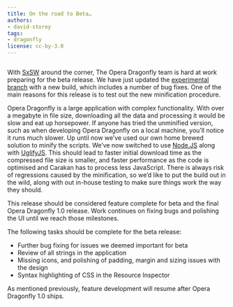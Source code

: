 ```yaml
---
title: On the road to Beta…
authors:
- david-storey
tags:
- dragonfly
license: cc-by-3.0
---
```


<figure block="figure">
	<img elem="media" src="{{ page.id }}/closer-to-beta.png" alt="">
</figure>

With [SxSW](http://sxsw.com/interactive) around the corner, The Opera Dragonfly team is hard at work preparing for the beta release. We have just updated the [experimental branch](https://dev.opera.com/blog/getting-opera-dragonfly-ready-for-opera-11/) with a new build, which includes a number of bug fixes. One of the main reasons for this release is to test out the new minification procedure.

Opera Dragonfly is a large application with complex functionality. With over a megabyte in file size, downloading all the data and processing it would be slow and eat up horsepower. If anyone has tried the unminified version, such as when developing Opera Dragonfly on a local machine, you’ll notice it runs much slower. Up until now we’ve used our own home brewed solution to minify the scripts. We’ve now switched to use [Node.JS](https://nodejs.org/) along with [UglifyJS](https://github.com/mishoo/UglifyJS/). This should lead to faster initial download time as the compressed file size is smaller, and faster performance as the code is optimised and Carakan has to process less JavaScript. There is always risk of regressions caused by the minification, so we’d like to put the build out in the wild, along with out in-house testing to make sure things work the way they should.

This release should be considered feature complete for beta and the final Opera Dragonfly 1.0 release. Work continues on fixing bugs and polishing the UI until we reach those milestones.

The following tasks should be complete for the beta release:

* Further bug fixing for issues we deemed important for beta
* Review of all strings in the application
* Missing icons, and polishing of padding, margin and sizing issues with the design
* Syntax highlighting of CSS in the Resource Inspector

As mentioned previously, feature development will resume after Opera Dragonfly 1.0 ships.
